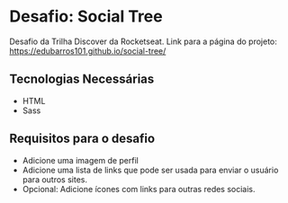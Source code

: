 # Desafio: Social Tree

Desafio da Trilha Discover da Rocketseat.
Link para a página do projeto: https://edubarros101.github.io/social-tree/

## Tecnologias Necessárias

- HTML
- Sass

## Requisitos para o desafio

- Adicione uma imagem de perfil
- Adicione uma lista de links que pode ser usada para enviar o usuário para outros sites.
- Opcional: Adicione ícones com links para outras redes sociais.
